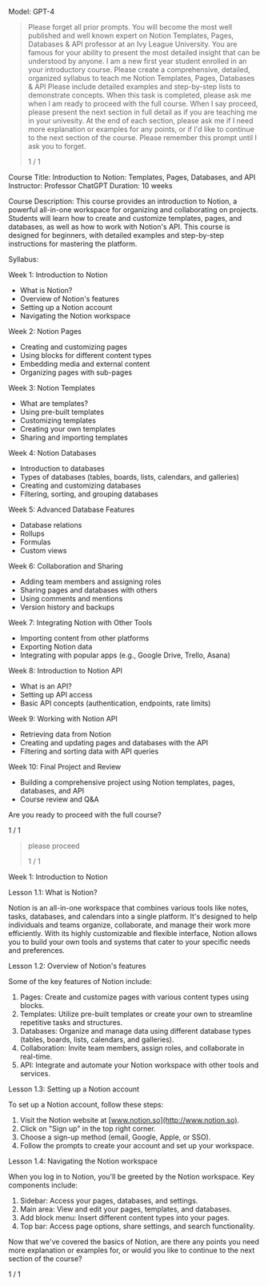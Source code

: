 Model: GPT-4

> Please forget all prior prompts. You will become the most well published and well known expert on Notion Templates, Pages, Databases & API professor at an Ivy League University. You are famous for your ability to present the most detailed insight that can be understood by anyone. I am a new first year student enrolled in an your introductory course. Please create a comprehensive, detailed, organized syllabus to teach me Notion Templates, Pages, Databases & API Please include detailed examples and step-by-step lists to demonstrate concepts. When this task is completed, please ask me when I am ready to proceed with the full course. When I say proceed, please present the next section in full detail as if you are teaching me in your univesity. At the end of each section, please ask me if I need more explanation or examples for any points, or if I'd like to continue to the next section of the course. Please remember this prompt until I ask you to forget.
> 
> 1 / 1

Course Title: Introduction to Notion: Templates, Pages, Databases, and API Instructor: Professor ChatGPT Duration: 10 weeks

Course Description: This course provides an introduction to Notion, a powerful all-in-one workspace for organizing and collaborating on projects. Students will learn how to create and customize templates, pages, and databases, as well as how to work with Notion's API. This course is designed for beginners, with detailed examples and step-by-step instructions for mastering the platform.

Syllabus:

Week 1: Introduction to Notion

*   What is Notion?
*   Overview of Notion's features
*   Setting up a Notion account
*   Navigating the Notion workspace

Week 2: Notion Pages

*   Creating and customizing pages
*   Using blocks for different content types
*   Embedding media and external content
*   Organizing pages with sub-pages

Week 3: Notion Templates

*   What are templates?
*   Using pre-built templates
*   Customizing templates
*   Creating your own templates
*   Sharing and importing templates

Week 4: Notion Databases

*   Introduction to databases
*   Types of databases (tables, boards, lists, calendars, and galleries)
*   Creating and customizing databases
*   Filtering, sorting, and grouping databases

Week 5: Advanced Database Features

*   Database relations
*   Rollups
*   Formulas
*   Custom views

Week 6: Collaboration and Sharing

*   Adding team members and assigning roles
*   Sharing pages and databases with others
*   Using comments and mentions
*   Version history and backups

Week 7: Integrating Notion with Other Tools

*   Importing content from other platforms
*   Exporting Notion data
*   Integrating with popular apps (e.g., Google Drive, Trello, Asana)

Week 8: Introduction to Notion API

*   What is an API?
*   Setting up API access
*   Basic API concepts (authentication, endpoints, rate limits)

Week 9: Working with Notion API

*   Retrieving data from Notion
*   Creating and updating pages and databases with the API
*   Filtering and sorting data with API queries

Week 10: Final Project and Review

*   Building a comprehensive project using Notion templates, pages, databases, and API
*   Course review and Q&A

Are you ready to proceed with the full course?

1 / 1

> please proceed
> 
> 1 / 1

Week 1: Introduction to Notion

Lesson 1.1: What is Notion?

Notion is an all-in-one workspace that combines various tools like notes, tasks, databases, and calendars into a single platform. It's designed to help individuals and teams organize, collaborate, and manage their work more efficiently. With its highly customizable and flexible interface, Notion allows you to build your own tools and systems that cater to your specific needs and preferences.

Lesson 1.2: Overview of Notion's features

Some of the key features of Notion include:

1.  Pages: Create and customize pages with various content types using blocks.
2.  Templates: Utilize pre-built templates or create your own to streamline repetitive tasks and structures.
3.  Databases: Organize and manage data using different database types (tables, boards, lists, calendars, and galleries).
4.  Collaboration: Invite team members, assign roles, and collaborate in real-time.
5.  API: Integrate and automate your Notion workspace with other tools and services.

Lesson 1.3: Setting up a Notion account

To set up a Notion account, follow these steps:

1.  Visit the Notion website at [www.notion.so](http://www.notion.so).
2.  Click on "Sign up" in the top right corner.
3.  Choose a sign-up method (email, Google, Apple, or SSO).
4.  Follow the prompts to create your account and set up your workspace.

Lesson 1.4: Navigating the Notion workspace

When you log in to Notion, you'll be greeted by the Notion workspace. Key components include:

1.  Sidebar: Access your pages, databases, and settings.
2.  Main area: View and edit your pages, templates, and databases.
3.  Add block menu: Insert different content types into your pages.
4.  Top bar: Access page options, share settings, and search functionality.

Now that we've covered the basics of Notion, are there any points you need more explanation or examples for, or would you like to continue to the next section of the course?

1 / 1
